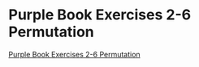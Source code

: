 # Purple Book Exercises 2-6 Permutation
[Purple Book Exercises 2-6 Permutation](https://aiwithcloud.com/2022/09/19/purple_book_exercises_2_6_permutation/)